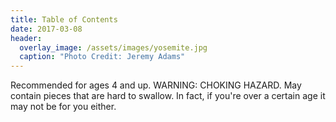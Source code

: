 ```yaml
---
title: Table of Contents
date: 2017-03-08
header:
  overlay_image: /assets/images/yosemite.jpg
  caption: "Photo Credit: Jeremy Adams"
---
```


Recommended for ages 4 and up. WARNING: CHOKING HAZARD. May contain pieces that are hard to swallow. In fact, if you're over a certain age it may not be for you either. 